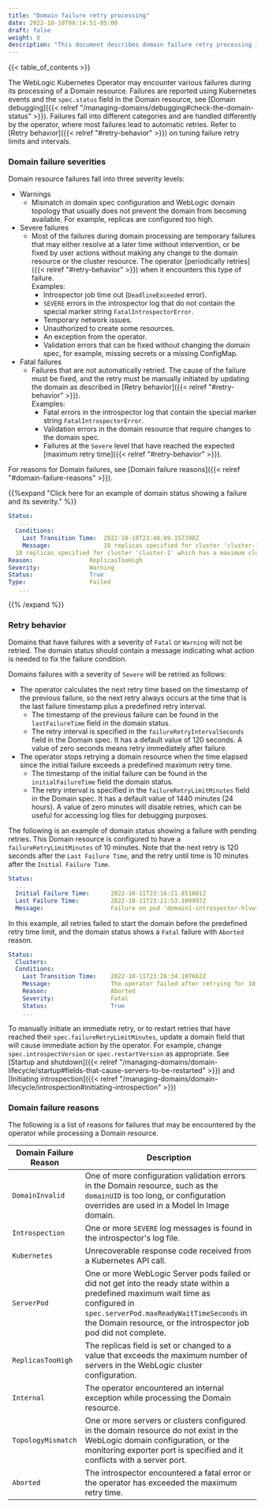 ```yaml
---
title: "Domain failure retry processing"
date: 2022-10-10T08:14:51-05:00
draft: false
weight: 8
description: "This document describes domain failure retry processing in the Oracle WebLogic Server in Kubernetes environment."
---
```


{{< table_of_contents >}}

The WebLogic Kubernetes Operator may encounter various failures during its processing of a Domain resource.
Failures are reported using Kubernetes events and the `spec.status` field in the Domain resource,
see [Domain debugging]({{< relref "/managing-domains/debugging#check-the-domain-status" >}}).
Failures fall into different categories and are handled differently by the operator, where most failures lead to automatic retries.
Refer to [Retry behavior]({{< relref "#retry-behavior" >}}) on tuning failure retry limits and intervals.

### Domain failure severities

Domain resource failures fall into three severity levels:

- Warnings
    - Mismatch in domain spec configuration and WebLogic domain topology that usually does not prevent the domain from becoming available.
      For example, replicas are configured too high.
- Severe failures
   - Most of the failures during domain processing are temporary failures that may either resolve at a later
     time without intervention, or be fixed by user actions without making any change to the domain resource
     or the cluster resource. The operator [periodically retries]({{< relref "#retry-behavior" >}})
     when it encounters this type of failure. \
     Examples:
     - Introspector job time out (`DeadlineExceeded` error).
     - `SEVERE` errors in the introspector log that do not contain the special marker string `FatalIntrospectorError`.
     - Temporary network issues.
     - Unauthorized to create some resources.
     - An exception from the operator.
     - Validation errors that can be fixed without changing the domain spec, for example, missing secrets or a missing ConfigMap.
- Fatal failures
    - Failures that are not automatically retried. The cause of the failure must be fixed, and the retry
      must be manually initiated by updating the domain as described in [Retry behavior]({{< relref "#retry-behavior" >}}). \
      Examples:
        - Fatal errors in the introspector log that contain the special marker string `FatalIntrospectorError`.
        - Validation errors in the domain resource that require changes to the domain spec.
        - Failures at the `Severe` level that have reached the expected [maximum retry time]({{< relref "#retry-behavior" >}}).

For reasons for Domain failures, see [Domain failure reasons]({{< relref "#domain-failure-reasons" >}}).

{{%expand "Click here for an example of domain status showing a failure and its severity." %}}
```yaml
Status:
   ...
  Conditions:
    Last Transition Time:  2022-10-10T23:48:09.157398Z
    Message:               10 replicas specified for cluster 'cluster-1' which has a maximum cluster size of 5
  10 replicas specified for cluster 'cluster-2' which has a maximum cluster size of 2
Reason:                ReplicasTooHigh
Severity:              Warning
Status:                True
Type:                  Failed
   ...
```
{{% /expand %}}

### Retry behavior

Domains that have failures with a severity of `Fatal` or `Warning` will not be retried. The domain status should contain a message indicating what action is needed to fix the failure condition.

Domains failures with a severity of `Severe` will be retried as follows:
- The operator calculates the next retry time based on the timestamp of the previous failure, so the next retry always occurs at the time that is the last failure timestamp plus a predefined retry interval.
  - The timestamp of the previous failure can be found in the `lastFailureTime` field in the domain status.
  - The retry interval is specified in the `failureRetryIntervalSeconds` field in the Domain spec. It has a default
    value of 120 seconds. A value of zero seconds means retry immediately after failure.
- The operator stops retrying a domain resource when the time elapsed since the initial failure exceeds a predefined maximum retry time.
    - The timestamp of the initial failure can be found in the `initialFailureTime` field the domain status.
    - The retry interval is specified in the `failureRetryLimitMinutes` field in the Domain spec. It has a default value of 1440 minutes (24 hours).
      A value of zero minutes will disable retries, which can be useful for accessing log files for debugging purposes.

The following is an example of domain status showing a failure with pending retries. This Domain resource is configured to have a
`failureRetryLimitMinutes` of 10 minutes. Note that the next retry is 120 seconds after the `Last Failure Time`,
and the retry until time is 10 minutes after the `Initial Failure Time`.
```yaml
Status:
  ...
  Initial Failure Time:      2022-10-11T23:16:21.851801Z
  Last Failure Time:         2022-10-11T23:21:53.109997Z
  Message:                   Failure on pod 'domain1-introspector-hlvwt' in namespace 'default': Back-off pulling image "oracle/weblogic:12214". Will retry next at 2022-10-11T23:23:53.109997240Z and approximately every 120 seconds afterward until 2022-10-11T23:26:21.851801Z if the failure is not resolved.
```

In this example, all retries failed to start the domain before the predefined retry time limit, and the domain status shows a `Fatal` failure with `Aborted` reason.
```yaml
Status:
  Clusters:
  Conditions:
    Last Transition Time:    2022-10-11T23:26:34.107662Z
    Message:                 The operator failed after retrying for 10 minutes. This time limit may be specified in spec.failureRetryLimitMinutes. Please resolve the error and then update domain.spec.introspectVersion to force another retry.
    Reason:                  Aborted
    Severity:                Fatal
    Status:                  True
    ...
```

To manually initiate an immediate retry, or to restart retries that have reached their
`spec.failureRetryLimitMinutes`, update a domain field that will cause immediate action by the operator.
For example, change `spec.introspectVersion` or `spec.restartVersion` as appropriate.
See [Startup and shutdown]({{< relref "/managing-domains/domain-lifecycle/startup#fields-that-cause-servers-to-be-restarted" >}})
and [Initiating introspection]({{< relref "/managing-domains/domain-lifecycle/introspection#initiating-introspection" >}})

### Domain failure reasons

The following is a list of reasons for failures that may be encountered by the operator while processing a Domain resource.

| Domain Failure Reason | Description                                                                                                                                                                                                                                       |
|-----------------------|---------------------------------------------------------------------------------------------------------------------------------------------------------------------------------------------------------------------------------------------------|
| `DomainInvalid`       | One of more configuration validation errors in the Domain resource, such as the `domainUID` is too long, or configuration overrides are used in a Model In Image domain.                                                                          |
| `Introspection`       | One or more `SEVERE` log messages is found in the introspector's log file.                                                                                                                                                                        |
| `Kubernetes`          | Unrecoverable response code received from a Kubernetes API call.                                                                                                                                                                                  |
| `ServerPod`           | One or more WebLogic Server pods failed or did not get into the ready state within a predefined maximum wait time as configured in `spec.serverPod.maxReadyWaitTimeSeconds` in the Domain resource, or the introspector job pod did not complete. |
| `ReplicasTooHigh`     | The replicas field is set or changed to a value that exceeds the maximum number of servers in the WebLogic cluster configuration.                                                                                                                 |
| `Internal`            | The operator encountered an internal exception while processing the Domain resource.                                                                                                                                                              |
| `TopologyMismatch`    | One or more servers or clusters configured in the domain resource do not exist in the WebLogic domain configuration, or the monitoring exporter port is specified and it conflicts with a server port.                                                |
| `Aborted`             | The introspector encountered a fatal error or the operator has exceeded the maximum retry time.                                                                                                                                                  |
